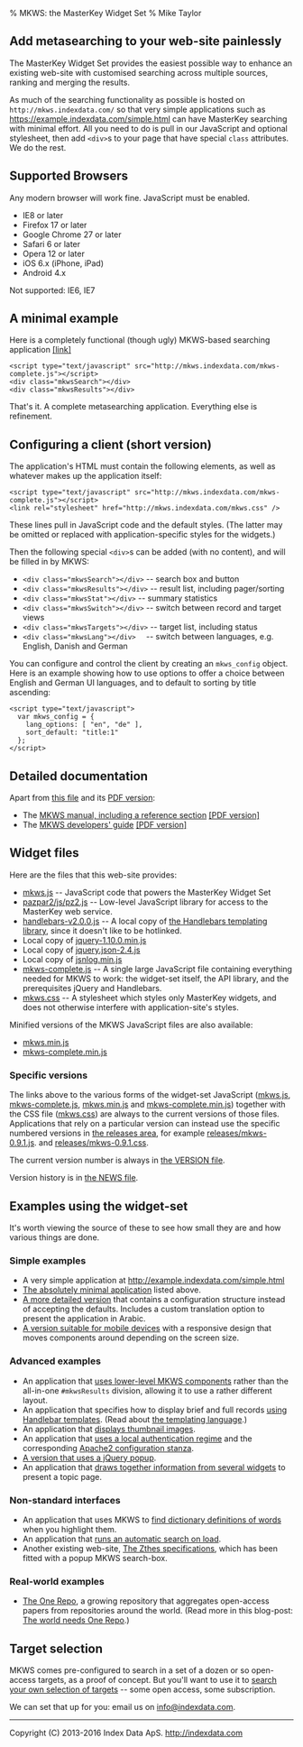 % MKWS: the MasterKey Widget Set
% Mike Taylor


Add metasearching to your web-site painlessly
---------------------------------------------

The MasterKey Widget Set provides the easiest possible way to enhance
an existing web-site with customised searching across multiple
sources, ranking and merging the results.

As much of the searching functionality as possible is hosted on
`http://mkws.indexdata.com/` so that very simple applications such as
<https://example.indexdata.com/simple.html> can have MasterKey
searching with minimal effort.  All you need to do is pull in our
JavaScript and optional stylesheet, then add `<div>`s to your page
that have special `class` attributes. We do the rest.

Supported Browsers
------------------

Any modern browser will work fine. JavaScript must be enabled.

* IE8 or later
* Firefox 17 or later
* Google Chrome 27 or later
* Safari 6 or later
* Opera  12 or later
* iOS 6.x (iPhone, iPad)
* Android 4.x

Not supported: IE6, IE7

A minimal example
-----------------

Here is a completely functional (though ugly) MKWS-based
searching application [[link]](http://example.indexdata.com/minimal.html)

	<script type="text/javascript" src="http://mkws.indexdata.com/mkws-complete.js"></script>
	<div class="mkwsSearch"></div>
	<div class="mkwsResults"></div>

That's it. A complete metasearching application. Everything
else is refinement.

Configuring a client (short version)
------------------------------------

The application's HTML must contain the following elements, as well as
whatever makes up the application itself:

	<script type="text/javascript" src="http://mkws.indexdata.com/mkws-complete.js"></script>
	<link rel="stylesheet" href="http://mkws.indexdata.com/mkws.css" />

These lines pull in JavaScript code and the default styles. (The
latter may be omitted or replaced with application-specific styles for
the widgets.)

Then the following special `<div>`s can be added (with no content), and
will be filled in by MKWS:

* `<div class="mkwsSearch"></div>` -- search box and button
* `<div class="mkwsResults"></div>` -- result list, including pager/sorting
* `<div class="mkwsStat"></div>` -- summary statistics
* `<div class="mkwsSwitch"></div>` -- switch between record and target views
* `<div class="mkwsTargets"></div>` -- target list, including status
* `<div class="mkwsLang"></div>  ` -- switch between languages, e.g. English, Danish and German

You can configure and control the client by creating an `mkws_config`
object. Here is an example showing how to use options to offer a
choice between English and German UI languages, and to default to
sorting by title ascending:

	<script type="text/javascript">
	  var mkws_config = {
	    lang_options: [ "en", "de" ],
	    sort_default: "title:1"
	  };
	</script>

Detailed documentation
----------------------

Apart from [this file](index.html) and its [PDF version](index.pdf):

* The [MKWS manual, including a reference section](mkws-manual.html)
  [[PDF version]](mkws-manual.pdf)
* The [MKWS developers' guide](mkws-developer.html)
  [[PDF version]](mkws-developer.pdf)

Widget files
------------

Here are the files that this web-site provides:

* [mkws.js](mkws.js) --
  JavaScript code that powers the MasterKey Widget Set
* [pazpar2/js/pz2.js](pazpar2/js/pz2.js) --
  Low-level JavaScript library for access to the MasterKey web
  service.
* [handlebars-v2.0.0.js](handlebars-v2.0.0.js) --
  A local copy of
  [the Handlebars templating library](//handlebarsjs.com/),
  since it doesn't like to be hotlinked.
* Local copy of [jquery-1.10.0.min.js](jquery-1.10.0.min.js)
* Local copy of [jquery.json-2.4.js](jquery.json-2.4.js)
* Local copy of [jsnlog.min.js](jsnlog.min.js)
* [mkws-complete.js](mkws-complete.js) --
  A single large JavaScript file containing everything needed for
  MKWS to work: the widget-set itself, the API library, and
  the prerequisites jQuery and Handlebars.
* [mkws.css](mkws.css) --
  A stylesheet which styles only MasterKey widgets, and does not
  otherwise interfere with application-site's styles.

Minified versions of the MKWS JavaScript files are also available:

* [mkws.min.js](mkws.min.js)
* [mkws-complete.min.js](mkws-complete.min.js)

### Specific versions

The links above to the various forms of the widget-set JavaScript
([mkws.js](mkws.js),
[mkws-complete.js](mkws-complete.js),
[mkws.min.js](mkws.min.js)
and
[mkws-complete.min.js](mkws-complete.min.js))
together with the CSS file
([mkws.css](mkws.css))
are always to the current versions of those
files. Applications that rely on a particular version can
instead use the specific numbered versions in
[the releases area](releases/),
for example
[releases/mkws-0.9.1.js](releases/mkws-0.9.1.js).
and
[releases/mkws-0.9.1.css](releases/mkws-0.9.1.css).

The current version number is always in
[the VERSION file](VERSION).

Version history is in
[the NEWS file](NEWS).

Examples using the widget-set
-----------------------------

It's worth viewing the source of these to see how small they
are and how various things are done.

### Simple examples

* A very simple application at <http://example.indexdata.com/simple.html>
* [The absolutely minimal application](//example.indexdata.com/minimal.html)
  listed above.
* [A more detailed version](//example.indexdata.com/language.html)
  that contains a configuration structure instead of accepting the
  defaults. Includes a custom translation option to present the
  application in Arabic.
* [A version suitable for mobile devices](//example.indexdata.com/mobile.html)
  with a responsive design that moves components around depending on
  the screen size.

### Advanced examples

* An application that
  [uses lower-level MKWS components](//example.indexdata.com/lowlevel.html)
  rather than the all-in-one `#mkwsResults` division,
  allowing it to use a rather different layout.
* An application that specifies how to display brief and full records
  [using Handlebar templates](//example.indexdata.com/templates.html).
  (Read about
  [the templating language](//handlebarsjs.com/).)
* An application that
  [displays thumbnail images](//example.indexdata.com/images.html?q=portrait).
* An application that
  [uses a local authentication regime](//example.indexdata.com/localauth.html)
  and the corresponding
  [Apache2 configuration stanza](//example.indexdata.com/apache-config.txt).
* [A version that uses a jQuery popup](//example.indexdata.com/popup.html?q=sushi).
* An application that
  [draws together information from several widgets](//example.indexdata.com/topic.html?q=sushi)
  to present a topic page.

### Non-standard interfaces

* An application that uses MKWS to
  [find dictionary definitions of words](//example.indexdata.com/dict.html)
  when you highlight them.
* An application that
  [runs an automatic search on load](//example.indexdata.com/auto.html).  
* Another existing web-site,
  [The Zthes specifications](//zthes.z3950.org/),
  which has been fitted with a popup MKWS search-box.

### Real-world examples

* [The One Repo](http://onerepo.net/), a growing repository that
  aggregates open-access papers from repositories around the
  world. (Read more in this blog-post: [The world needs One
  Repo](http://blogs.biomedcentral.com/bmcblog/2016/01/22/world-needs-one-repo/).)

Target selection
----------------

MKWS comes pre-configured to search in a set of a dozen or so
open-access targets, as a proof of concept. But you'll want
to use it to
[search your own selection of targets](mkws-manual.html#mkws-target-selection)
-- some open access, some subscription.

We can set that up for you: email us on <info@indexdata.com>.

- - -

Copyright (C) 2013-2016 Index Data ApS. <http://indexdata.com>
